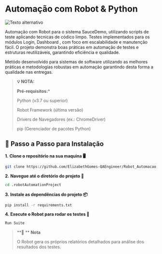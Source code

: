 # Automação com Robot & Python

![Texto alternativo](Semtítulo.png)


Automação com Robot para o sistema SauceDemo, utilizando scripts de teste aplicando tecnicas de códico limpo. Testes implementados para os módulos Login, Dashboard , com foco em escalabilidade e manutenção fácil. O projeto demonstra boas práticas em automação de testes e estruturas reutilizáveis, garantindo eficiência e qualidade.

Metódo desenvolvido para sistemas de software utilizando as melhores práticas e metodologias robustas em automação garantindo desta forma a qualidade nas entregas.


> **💡 NOTA:**
> 
> **Pré-requisitos:***
>
> Python (v3.7 ou superior)
> 
> Robot Framework (última versão)
> 
> Drivers de Navegadores (ex.: ChromeDriver)
> 
> pip (Gerenciador de pacotes Python)




## 📝 Passo a Passo para Instalação




**1.** **Clone o repositório na sua maquina 🖥️**

```bash
git clone https://github.com/ElizabethGomes-QAEngineer/Robot_Automacao.git
```

**2.** **Navegue até o diretório do projeto 📂**

```bash
cd .robotAutomationProject
````


**3.** **Instale as dependências do projeto 📦**

```bash
pip install -r requirements.txt
```

**4.** **Execute o Robot para rodar os testes 🚀**


```bash
Run Suite
````





>
>**📜 ** **Nota**
>
> O Robot gera os próprios relatórios detalhados para análise dos resultados dos testes.
>
>

